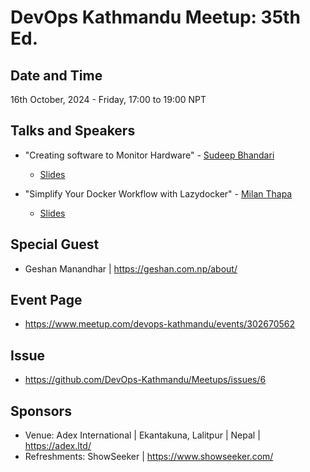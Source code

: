 # DevOps Kathmandu Meetup: 35th Ed.

## Date and Time
16th October, 2024 - Friday, 17:00 to 19:00 NPT

## Talks and Speakers
- "Creating software to Monitor Hardware" - [Sudeep Bhandari](https://www.linkedin.com/in/sudeephb/)
  - [Slides](....)

- "Simplify Your Docker Workflow with Lazydocker" - [Milan Thapa](https://thapakazi.com)
  - [Slides](https://github.com/thapakazi/slides/blob/main/2024/lazydocker_devops_meetup.org)

## Special Guest
- Geshan Manandhar | https://geshan.com.np/about/

## Event Page
- https://www.meetup.com/devops-kathmandu/events/302670562

## Issue
- https://github.com/DevOps-Kathmandu/Meetups/issues/6

## Sponsors
- Venue:  Adex International |  Ekantakuna, Lalitpur | Nepal | https://adex.ltd/
- Refreshments: ShowSeeker  | https://www.showseeker.com/
